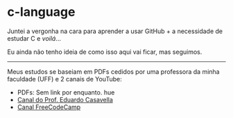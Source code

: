 # c-language

Juntei a vergonha na cara para aprender a usar GitHub + a necessidade de estudar C e *voilá*...

Eu ainda não tenho ideia de como isso aqui vai ficar, mas seguimos.

____________________________________________________________________________________________________________________________

Meus estudos se baseiam em PDFs cedidos por uma professora da minha faculdade (UFF) e 2 canais de YouTube:
* PDFs: Sem link por enquanto. hue
* [Canal do Prof. Eduardo Casavella](https://www.youtube.com/channel/UCjqzjJtvFRtUL8nmoDb2wYg)
* [Canal FreeCodeCamp](https://www.youtube.com/c/Freecodecamp)
